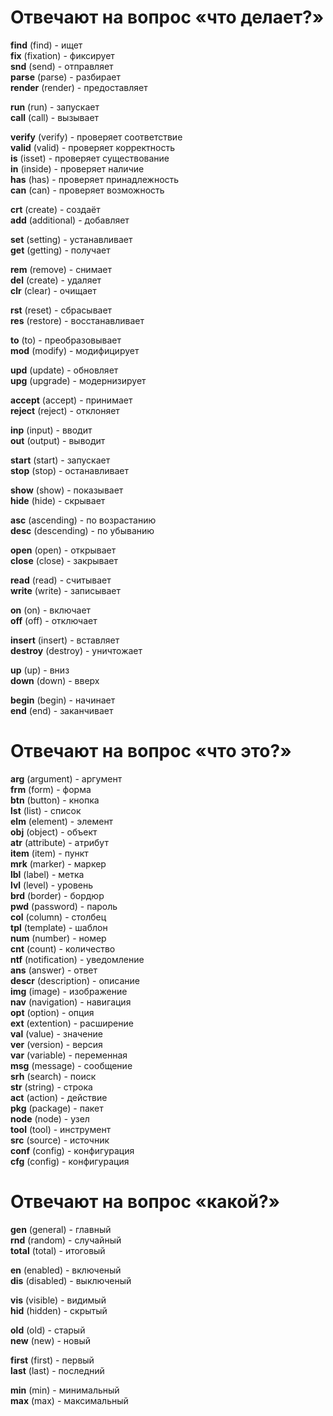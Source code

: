# Отвечают на вопрос «что делает?»

**find** (find) \- ищет    
**fix** (fixation) \- фиксирует    
**snd** (send) \- отправляет     
**parse** (parse) \- разбирает  
**render** (render) \- предоставляет  

**run** (run) \- запускает  
**call** (call) \- вызывает  

**verify** (verify) \- проверяет соответствие  
**valid** (valid) \- проверяет корректность  
**is** (isset) \- проверяет существование  
**in** (inside) \- проверяет наличие  
**has** (has) \- проверяет принадлежность  
**can** (can) \- проверяет возможность  

**crt** (create) \- создаёт  
**add** (additional) \- добавляет  

**set** (setting) \- устанавливает  
**get** (getting) \- получает  

**rem** (remove) \- снимает  
**del** (create) \- удаляет  
**clr** (clear) \- очищает  

**rst** (reset) \- сбрасывает  
**res** (restore) \- восстанавливает  

**to** (to) \- преобразовывает  
**mod** (modify) \- модифицирует  

**upd** (update) \- обновляет  
**upg** (upgrade) \- модернизирует  

**accept** (accept) \- принимает  
**reject** (reject) \- отклоняет  

**inp** (input) \- вводит  
**out** (output) \- выводит  

**start** (start) \- запускает  
**stop** (stop) \- останавливает  

**show** (show) \- показывает  
**hide** (hide) \- скрывает  

**asc** (ascending) \- по возрастанию  
**desc** (descending) \- по убыванию  

**open** (open) \- открывает  
**close** (close) \- закрывает  

**read** (read) \- считывает  
**write** (write) \- записывает  

**on** (on) \- включает  
**off** (off) \- отключает  

**insert** (insert) \- вставляет  
**destroy** (destroy) \- уничтожает  

**up** (up) \- вниз  
**down** (down) \- вверх  

**begin** (begin) \- начинает  
**end** (end) \- заканчивает  

# Отвечают на вопрос «что это?»  

**arg** (argument) \- аргумент  
**frm** (form) \- форма  
**btn** (button) \- кнопка  
**lst** (list) \- список  
**elm** (element) \- элемент  
**obj** (object) \- объект  
**atr** (attribute) \- атрибут  
**item** (item) \- пункт  
**mrk** (marker) \- маркер  
**lbl** (label) \- метка  
**lvl** (level) \- уровень  
**brd** (border) \- бордюр  
**pwd** (password) \- пароль  
**col** (column) \- столбец  
**tpl** (template) \- шаблон  
**num** (number) \- номер  
**cnt** (count) \- количество  
**ntf** (notification) \- уведомление  
**ans** (answer) \- ответ  
**descr** (description) \- описание  
**img** (image) \- изображение  
**nav** (navigation) \- навигация  
**opt** (option) \- опция  
**ext** (extention) \- расширение  
**val** (value) \- значение  
**ver** (version) \- версия  
**var** (variable) \- переменная  
**msg** (message) \- сообщение  
**srh** (search) \- поиск  
**str** (string) \- строка  
**act** (action) \- действие  
**pkg** (package) \- пакет  
**node** (node) \- узел  
**tool** (tool) \- инструмент  
**src** (source) \- источник  
**conf** (config) \- конфигурация  
**cfg** (config) \- конфигурация  

# Отвечают на вопрос «какой?»  

**gen** (general) \- главный  
**rnd** (random) \- случайный  
**total** (total) \- итоговый  

**en** (enabled) \- включеный  
**dis** (disabled) \- выключеный  

**vis** (visible) \- видимый  
**hid** (hidden) \- скрытый  

**old** (old) \- старый  
**new** (new) \- новый  

**first** (first) \- первый  
**last** (last) \- последний  

**min** (min) \- минимальный  
**max** (max) \- максимальный   
